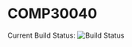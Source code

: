 # COMP30040
Current Build Status: ![Build Status](https://magnum.travis-ci.com/eNcoRe101/COMP30040.svg?token=UKmoZu5AXmxfzrXLizzF&branch=master")

